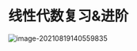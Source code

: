 # 线性代数复习&进阶

![image-20210819140559835](C:\Users\Henry\AppData\Roaming\Typora\typora-user-images\image-20210819140559835.png)

